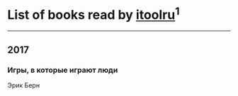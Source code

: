 # List of books read by [itoolru](https://www.facebook.com/profile.php?id=100001578234748)<sup>1</sup>
---

## 2017

### Игры, в которые играют люди
Эрик Берн



